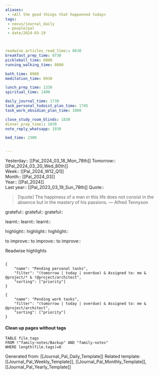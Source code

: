 ```yaml
---
aliases:
 - <All the good things that happenned today>
tags:
 - nexus/journal_daily
 - people/pal
 - date/2024-03-19



readwise_articles_read_time:: 0630
breakfast_prep_time: 0730
pickleball_time: 0800
running_walking_time: 0800

bath_time: 0900
meditation_time: 0930

lunch_prep_time: 1330
spiritual_time: 1400

daily_journal_time: 1730
task_personal_todoist_plan_time: 1745
task_work_obsidian_plan_time: 1800

close_study_room_blinds: 1830
dinner_prep_time:: 1830
note_reply_whatsapp: 1930

bed_time: 2300


---
```


Yesterday:: [[Pal_2024_03_18_Mon_78th]] 
Tomorrow:: [[Pal_2024_03_20_Wed_80th]]  
Week:: [[Pal_2024_W12_Q1]]  
Month:: [[Pal_2024_03]]  
Year::  [[Pal_2024]]  
Last year::  [[Pal_2023_03_19_Sun_78th]] 
Quote::  
> [!quote] The happiness of a man in this life does not consist in the absence but in the mastery of his passions.
> — Alfred Tennyson


grateful::
grateful::
grateful::

learnt::
learnt:: 
learnt:: 

highlight::
highlight::
highlight::

to improve::
to improve::
to improve::

Readwise highlights 
```dataview

```



```todoist
{
	"name": "Pending personal tasks",
	"filter": "(tomorrow | today | overdue) & Assigned to: me & @project/* & !@project/architect",
	"sorting": ["priority"]
}
```

```todoist
{
	"name": "Pending work tasks",
	"filter": "(tomorrow | today | overdue) & Assigned to: me &  @project/architect",
	"sorting": ["priority"]
}
```
#### Clean up pages without tags
```dataview
TABLE file.tags
FROM !"family-notes/Backup" AND "family-notes"
WHERE length(file.tags)=0
```


Generated from: [[Journal_Pal_Daily_Template]]
Related template: [[Journal_Pal_Weekly_Template]], [[Journal_Pal_Monthly_Template]], [[Journal_Pal_Yearly_Template]]